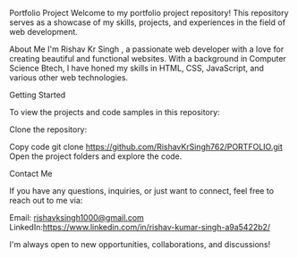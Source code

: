 Portfolio Project
Welcome to my portfolio project repository! This repository serves as a showcase of my skills, projects, and experiences in the field of web development.

About Me
I'm  Rishav Kr Singh , a passionate web developer with a love for creating beautiful and functional websites. With a background in Computer Science Btech, I have honed my skills in HTML, CSS, JavaScript, and various other web technologies.

Getting Started

To view the projects and code samples in this repository:

Clone the repository:

Copy code
git clone https://github.com/RishavKrSingh762/PORTFOLIO.git
Open the project folders and explore the code.

Contact Me

If you have any questions, inquiries, or just want to connect, feel free to reach out to me via:

Email: rishavksingh1000@gmail.com
LinkedIn:https://www.linkedin.com/in/rishav-kumar-singh-a9a5422b2/

I'm always open to new opportunities, collaborations, and discussions!
